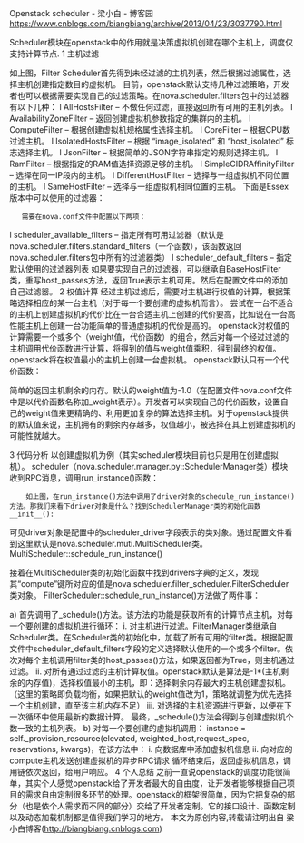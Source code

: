 Openstack scheduler - 梁小白 - 博客园 https://www.cnblogs.com/biangbiang/archive/2013/04/23/3037790.html

Scheduler模块在openstack中的作用就是决策虚拟机创建在哪个主机上，调度仅支持计算节点.
1      主机过滤
 
   如上图，Filter Scheduler首先得到未经过滤的主机列表，然后根据过滤属性，选择主机创建指定数目的虚拟机。
目前，openstack默认支持几种过滤策略，开发者也可以根据需要实现自己的过滤策略。在nova.scheduler.filters包中的过滤器有以下几种：
l  AllHostsFilter – 不做任何过滤，直接返回所有可用的主机列表。
l  AvailabilityZoneFilter – 返回创建虚拟机参数指定的集群内的主机。
l  ComputeFilter – 根据创建虚拟机规格属性选择主机。
l  CoreFilter – 根据CPU数过滤主机。
l  IsolatedHostsFilter – 根据 “image_isolated” 和 “host_isolated” 标志选择主机。
l  JsonFilter – 根据简单的JSON字符串指定的规则选择主机。
l  RamFilter – 根据指定的RAM值选择资源足够的主机。
l  SimpleCIDRAffinityFilter – 选择在同一IP段内的主机。
l  DifferentHostFilter – 选择与一组虚拟机不同位置的主机。
l  SameHostFilter – 选择与一组虚拟机相同位置的主机。
下面是Essex版本中可以使用的过滤器：
 
 
       需要在nova.conf文件中配置以下两项：
l  scheduler_available_filters – 指定所有可用过滤器（默认是nova.scheduler.filters.standard_filters（一个函数），该函数返回nova.scheduler.filters包中所有的过滤器类）
l  scheduler_default_filters – 指定默认使用的过滤器列表
如果要实现自己的过滤器，可以继承自BaseHostFilter类，重写host_passes方法，返回True表示主机可用。然后在配置文件中的添加自己过滤器。
2      权值计算
经过主机过滤后，需要对主机进行权值的计算，根据策略选择相应的某一台主机（对于每一个要创建的虚拟机而言）。
       尝试在一台不适合的主机上创建虚拟机的代价比在一台合适主机上创建的代价要高，比如说在一台高性能主机上创建一台功能简单的普通虚拟机的代价是高的。
       openstack对权值的计算需要一个或多个（weight值，代价函数）的组合，然后对每一个经过过滤的主机调用代价函数进行计算，将得到的值与weight值乘积，得到最终的权值。openstack将在权值最小的主机上创建一台虚拟机。
       openstack默认只有一个代价函数：
 
简单的返回主机剩余的内存。默认的weight值为-1.0（在配置文件nova.conf文件中是以代价函数名称加_weight表示）。开发者可以实现自己的代价函数，设置自己的weight值来更精确的、利用更加复杂的算法选择主机。对于openstack提供的默认值来说，主机拥有的剩余内存越多，权值越小，被选择在其上创建虚拟机的可能性就越大。
 
3      代码分析
以创建虚拟机为例（其实scheduler模块目前也只是用在创建虚拟机）。
scheduler（nova.scheduler.manager.py::SchedulerManager类）模块收到RPC消息，调用run_instance()函数：
 
        如上图，在run_instance()方法中调用了driver对象的schedule_run_instance()方法。那我们来看下driver对象是什么？找到SchedulerManager类的初始化函数__init__():
 
可见driver对象是配置中的scheduler_driver字段表示的类对象。通过配置文件看到这里默认是nova.scheduler.muti.MultiScheduler类。
MultiScheduler::schedule_run_instance()
 
接着在MultiScheduler类的初始化函数中找到drivers字典的定义，发现其“compute”键所对应的值是nova.scheduler.filter_scheduler.FilterScheduler类对象。
FilterScheduler::schedule_run_instance()方法做了两件事：
 
 a)     首先调用了_schedule()方法。该方法的功能是获取所有的计算节点主机，对每一个要创建的虚拟机进行循环：
                i.          对主机进行过滤。FilterManager类继承自Scheduler类。在Scheduler类的初始化中，加载了所有可用的filter类。根据配置文件中scheduler_default_filters字段的定义选择默认使用的一个或多个filter。依次对每个主机调用filter类的host_passes()方法，如果返回都为True，则主机通过过滤。
               ii.          对所有通过过滤的主机计算权值。openstack默认是算法是-1*(主机剩余的内存值)，选择权值最小的主机，即：选择剩余内存最大的主机创建虚拟机。（这里的策略即负载均衡，如果把默认的weight值改为1，策略就调整为优先选择一个主机创建，直至该主机内存不足）
              iii.          对选择的主机资源进行更新，以便在下一次循环中使用最新的数据计算。
最终，_schedule()方法会得到与创建虚拟机个数一致的主机列表。
b)     对每一个要创建的虚拟机调用：
instance = self._provision_resource(elevated, weighted_host,request_spec, reservations, kwargs)，在该方法中：
                i.          向数据库中添加虚拟机信息
               ii.          向对应的compute主机发送创建虚拟机的异步RPC请求
循环结束后，返回虚拟机信息，调用链依次返回，给用户响应。
4      个人总结
之前一直说openstack的调度功能很简单，其实个人感觉openstack给了开发者最大的自由度，让开发者能够根据自己项目的需求自由定制很多环节的处理。openstack的框架很简单，因为它把复杂的部分（也是依个人需求而不同的部分）交给了开发者定制。它的接口设计、函数定制以及动态加载机制都是值得我们学习的地方。
本文为原创内容,转载请注明出自 梁小白博客(http://biangbiang.cnblogs.com)